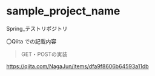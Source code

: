 # sample_project_name
Spring_テストリポジトリ

〇Qiita での記載内容
> GET・POSTの実装

https://qiita.com/NagaJun/items/dfa9f8606b64593a11db
